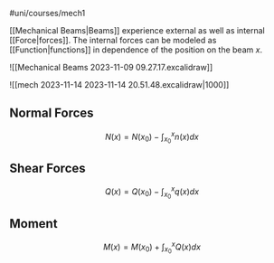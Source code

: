 #uni/courses/mech1 

[[Mechanical Beams|Beams]] experience external as well as internal [[Force|forces]]. The internal forces can be modeled as [[Function|functions]] in dependence of the position on the beam $x$. 

![[Mechanical Beams 2023-11-09 09.27.17.excalidraw]]

![[mech 2023-11-14 2023-11-14 20.51.48.excalidraw|1000]]

## Normal Forces

$$
N(x) = N(x_{0}) - \int^{x}_{x_{0}} n(x)dx
$$

## Shear Forces

$$
Q(x) = Q(x_{0}) - \int^{x}_{x_{0}} q(x)dx
$$

## Moment

$$
M(x) = M(x_{0}) + \int^{x}_{x_{0}} Q(x)dx
$$

